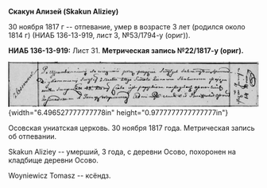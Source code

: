 **Скакун Ализей (Skakun Aliziey)**

30 ноября 1817 г -- отпевание, умер в возрасте 3 лет (родился около 1814
г) (НИАБ 136-13-919, лист 3, №53/1794-у (ориг)).

**НИАБ 136-13-919:** Лист 31. **Метрическая запись №22/1817-у (ориг).**

![](./media/9592dcb60728094d3a26ba43b8c66c396f5207a6.png){width="6.496527777777778in"
height="0.9777777777777777in"}

Осовская униатская церковь. 30 ноября 1817 года. Метрическая запись об
отпевании.

Skakun Aliziey -- умерший, 3 года, с деревни Осово, похоронен на
кладбище деревни Осово.

Woyniewicz Tomasz -- ксёндз.
